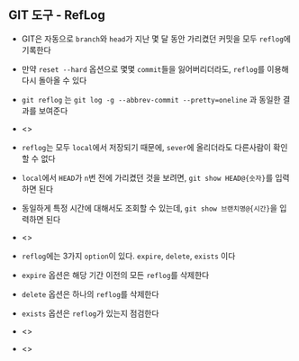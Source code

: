 ## GIT 도구 - RefLog
- GIT은 자동으로 `branch`와 `head`가 지난 몇 달 동안 가리켰던 커밋을 모두 `reflog`에 기록한다
- 만약 `reset --hard` 옵션으로 몇몇 `commit`들을 잃어버리더라도, `reflog`를 이용해 다시 돌아올 수 있다
- `git reflog` 는 `git log -g --abbrev-commit --pretty=oneline` 과 동일한 결과를 보여준다
- <>

- `reflog`는 모두 `local`에서 저장되기 때문에, `sever`에 올리더라도 다른사람이 확인할 수 없다
- `local`에서 `HEAD`가 `n`번 전에 가리켰던 것을 보려면, `git show HEAD@{숫자}`를 입력하면 된다
- 동일하게 특정 시간에 대해서도 조회할 수 있는데, `git show 브랜치명@{시간}`을 입력하면 된다
- <>

- `reflog`에는 3가지 `option`이 있다. `expire`, `delete`, `exists` 이다
- `expire` 옵션은 해당 기간 이전의 모든 `reflog`를 삭제한다
- `delete` 옵션은 하나의 `reflog`를 삭제한다
- `exists` 옵션은 `reflog`가 있는지 점검한다
- <>
- <>